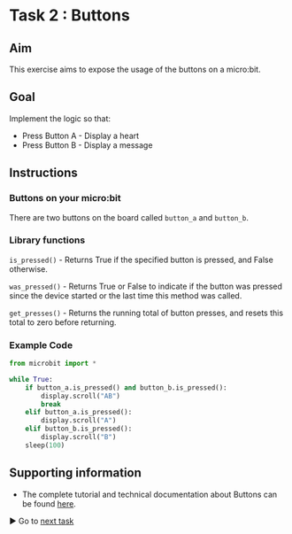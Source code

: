 # Task 2 : Buttons

## Aim

This exercise aims to expose the usage of the buttons on a micro:bit.

## Goal

Implement the logic so that:
* Press Button A - Display a heart
* Press Button B - Display a message

## Instructions

### Buttons on your micro:bit
There are two buttons on the board called `button_a` and `button_b`. 

### Library functions
`is_pressed()` - Returns True if the specified button is pressed, and False otherwise.

`was_pressed()` - Returns True or False to indicate if the button was pressed since the device started or the last time this method was called.

`get_presses()` - Returns the running total of button presses, and resets this total to zero before returning.

### Example Code
```python
from microbit import *

while True:
    if button_a.is_pressed() and button_b.is_pressed():
        display.scroll("AB")
        break
    elif button_a.is_pressed():
        display.scroll("A")
    elif button_b.is_pressed():
        display.scroll("B")
    sleep(100)
```

## Supporting information

* The complete tutorial and technical documentation about Buttons can be found [here](http://microbit-micropython.readthedocs.io/en/latest/button.html).

:arrow_forward: Go to [next task](task3.md)